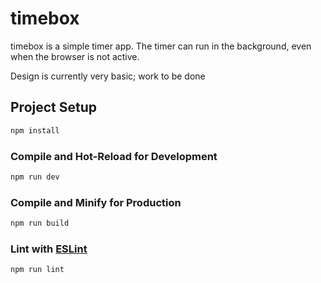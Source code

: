 # timebox
timebox is a simple timer app. The timer can run in the background, even when the browser is not active.

Design is currently very basic; work to be done
## Project Setup

```sh
npm install
```

### Compile and Hot-Reload for Development

```sh
npm run dev
```

### Compile and Minify for Production

```sh
npm run build
```

### Lint with [ESLint](https://eslint.org/)

```sh
npm run lint
```
